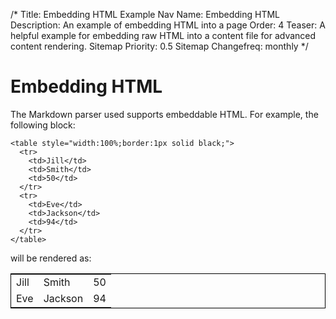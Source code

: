 /*
Title: Embedding HTML Example
Nav Name: Embedding HTML
Description: An example of embedding HTML into a page
Order: 4
Teaser: A helpful example for embedding raw HTML into a content file
    for advanced content rendering.
Sitemap Priority: 0.5
Sitemap Changefreq: monthly
*/

# Embedding HTML

The Markdown parser used supports embeddable HTML. For example, the following
block:

    <table style="width:100%;border:1px solid black;">
      <tr>
        <td>Jill</td>
        <td>Smith</td> 
        <td>50</td>
      </tr>
      <tr>
        <td>Eve</td>
        <td>Jackson</td> 
        <td>94</td>
      </tr>
    </table>

will be rendered as:

<table style="width:100%;border:1px solid black;">
  <tr>
    <td>Jill</td>
    <td>Smith</td> 
    <td>50</td>
  </tr>
  <tr>
    <td>Eve</td>
    <td>Jackson</td> 
    <td>94</td>
  </tr>
</table>
